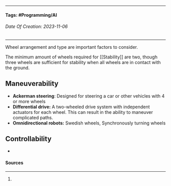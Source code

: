 __________________________________________________________________________
#### **Tags:** #Programming/AI 
###### *Date Of Creation: 2023-11-06*
__________________________________________________________________________

Wheel arrangement and type are important factors to consider.

The minimum amount of wheels required for [[Stability]] are two, though three wheels are sufficient for stability when all wheels are in contact with the ground.
## Maneuverability
- **Ackerman steering**: Designed for steering a car or other vehicles with 4 or more wheels
- **Differential drive:** A two-wheeled drive system with independent actuators for each wheel. This can result in the ability to maneuver complicated paths.
- **Omnidirectional robots:** Swedish wheels, Synchronously turning wheels
## Controllability
- 
#### Sources
__________________________________________________________________________
1. 